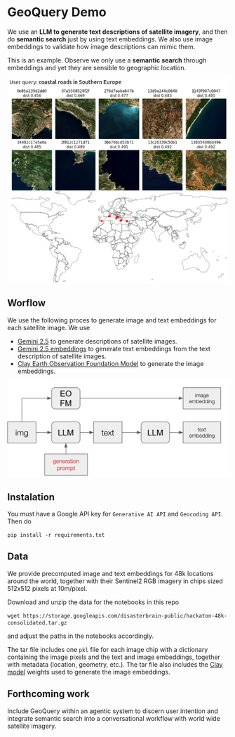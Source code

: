 # GeoQuery Demo

We use an **LLM to generate text descriptions of satellite imagery**, and then do **semantic search** just by using text embeddings. We also use image embeddings to validate how image descriptions can mimic them.

This is an example. Observe we only use a **semantic search** through embeddings and yet they are sensible to geographic location.

![process](imgs/query-example.png) 


## Worflow

We use the following proces to generate image and text embeddings for each satellite image. We use 

- [Gemini 2.5](https://ai.google.dev/gemini-api/docs/models) to generate descriptions of satellite images.
- [Gemini 2.5 embeddings](https://ai.google.dev/gemini-api/docs/embeddings) to generate text embeddings from the text description of satellite images.
- [Clay Earth Observation Foundation Model](https://github.com/Clay-foundation/model) to generate the image embeddings.

![process](imgs/process.png) 

## Instalation

You must have a Google API key for `Generative AI API` and `Geocoding API`. Then do

```
pip install -r requirements.txt
```

## Data

We provide precomputed image and text embeddings for 48k locations around the world, together with their Sentinel2 RGB imagery in chips sized 512x512 pixels at 10m/pixel.

Download and unzip the data for the notebooks in this repo

```
wget https://storage.googleapis.com/disasterbrain-public/hackaton-48k-consolidated.tar.gz
```

and adjust the paths in the notebooks accordingly.

The tar file includes one `pkl` file for each image chip with a dictionary containing the image pixels and the text and image embeddings, together with metadata (location, geometry, etc.). The tar file also includes the [Clay model](https://github.com/Clay-foundation/model) weights used to generate the image embeddings.

## Forthcoming work

Include GeoQuery within an agentic system to discern user intention and integrate semantic search into a conversational workflow with world wide satellite imagery.